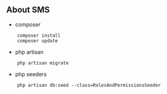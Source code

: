 ## About SMS

- composer 
``` install
    composer install
    composer update

```


- php artisan 

``` initail
    php artisan migrate

```

- php seeders

``` seeders
    php artisan db:seed --class=RolesAndPermissionsSeeder


```